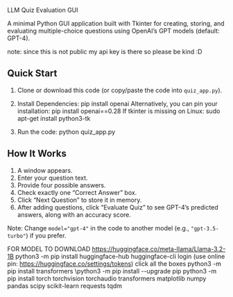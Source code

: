 LLM Quiz Evaluation GUI

A minimal Python GUI application built with Tkinter for creating, storing, and evaluating multiple-choice questions using OpenAI’s GPT models (default: GPT-4).

note: since this is not public my api key is there so please be kind :D

Quick Start
-----------
1. Clone or download this code (or copy/paste the code into `quiz_app.py`).
2. Install Dependencies:
   pip install openai
   Alternatively, you can pin your installation:
   pip install openai==0.28
   If tkinter is missing on Linux:
   sudo apt-get install python3-tk

3. Run the code:
   python quiz_app.py

How It Works
------------
1. A window appears.  
2. Enter your question text.  
3. Provide four possible answers.  
4. Check exactly one “Correct Answer” box.  
5. Click “Next Question” to store it in memory.  
6. After adding questions, click “Evaluate Quiz” to see GPT-4’s predicted answers, along with an accuracy score.

Note: Change `model="gpt-4"` in the code to another model (e.g., `"gpt-3.5-turbo"`) if you prefer.


FOR MODEL TO DOWNLOAD
https://huggingface.co/meta-llama/Llama-3.2-1B
python3 -m pip install huggingface-hub
huggingface-cli login
(use online pin: https://huggingface.co/settings/tokens)
click all the boxes
python3 -m pip install transformers
\python3 -m pip install --upgrade pip
python3 -m pip install torch torchvision torchaudio transformers matplotlib numpy pandas scipy scikit-learn requests tqdm


